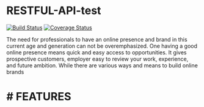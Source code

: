 # RESTFUL-API-test

[![Build Status](https://travis-ci.org/habaumugisha1/RESTFUL-API-test.svg?branch=develop)](https://travis-ci.org/habaumugisha1/RESTFUL-API-test)
[![Coverage Status](https://coveralls.io/repos/github/habaumugisha1/RESTFUL-API-test/badge.svg?branch=develop)](https://coveralls.io/github/habaumugisha1/RESTFUL-API-test?branch=develop)

The need for professionals to have an online presence and brand in this current age and  generation can not be overemphasized. One having a good online presence means quick and  easy access to opportunities. It gives prospective customers, employer easy to review your work,  experience, and future ambition. While there are various ways and means to build online brands

# # FEATURES